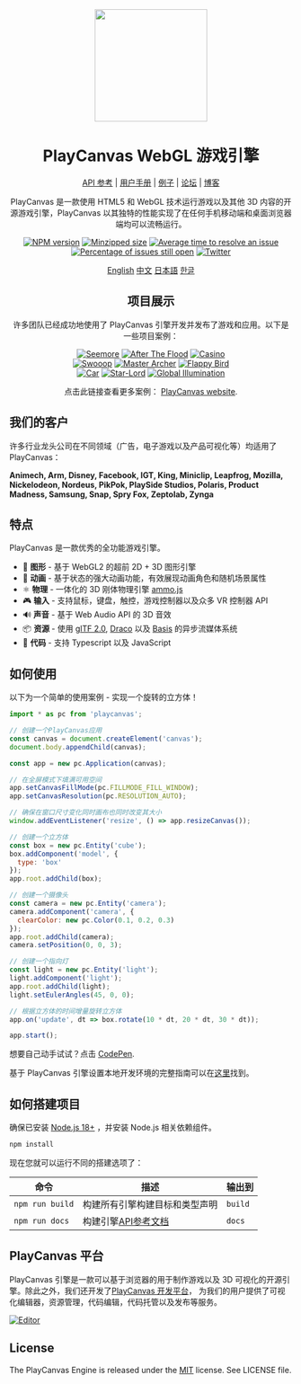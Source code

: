<div align="center">

<img width="200" src="https://s3-eu-west-1.amazonaws.com/static.playcanvas.com/platform/images/logo/playcanvas-logo-medium.png"/>

# PlayCanvas WebGL 游戏引擎

[API 参考](https://api.playcanvas.com/modules/Engine.html) | [用户手册](https://developer.playcanvas.com) | [例子](https://playcanvas.github.io) | [论坛](https://forum.playcanvas.com) | [博客](https://blog.playcanvas.com)

PlayCanvas 是一款使用 HTML5 和 WebGL 技术运行游戏以及其他 3D 内容的开源游戏引擎，PlayCanvas 以其独特的性能实现了在任何手机移动端和桌面浏览器端均可以流畅运行。

[![NPM version][npm-badge]][npm-url]
[![Minzipped size][minzip-badge]][minzip-url]
[![Average time to resolve an issue][resolution-badge]][isitmaintained-url]
[![Percentage of issues still open][open-issues-badge]][isitmaintained-url]
[![Twitter][twitter-badge]][twitter-url]

[English](https://github.com/playcanvas/engine/blob/dev/README.md)
[中文](https://github.com/playcanvas/engine/blob/dev/README-zh.md)
[日本語](https://github.com/playcanvas/engine/blob/dev/README-ja.md)
[한글](https://github.com/playcanvas/engine/blob/dev/README-kr.md)

## 项目展示

许多团队已经成功地使用了 PlayCanvas 引擎开发并发布了游戏和应用。以下是一些项目案例：

[![Seemore](https://s3-eu-west-1.amazonaws.com/images.playcanvas.com/projects/14705/319531/O4J4VU-image-25.jpg)](https://playcanv.as/p/MflWvdTW/) [![After The Flood](https://s3-eu-west-1.amazonaws.com/images.playcanvas.com/projects/14928/440410/98554E-image-25.jpg)](https://playcanv.as/p/44MRmJRU/) [![Casino](https://s3-eu-west-1.amazonaws.com/images.playcanvas.com/projects/14928/349824/U88HJQ-image-25.jpg)](https://playcanv.as/p/LpmXGUe6/)  
[![Swooop](https://s3-eu-west-1.amazonaws.com/images.playcanvas.com/projects/12/4763/TKYXB8-image-25.jpg)](https://playcanv.as/p/JtL2iqIH/) [![Master Archer](https://s3-eu-west-1.amazonaws.com/images.playcanvas.com/projects/12/415995/10A5A9-image-25.jpg)](https://playcanv.as/p/JERg21J8/) [![Flappy Bird](https://s3-eu-west-1.amazonaws.com/images.playcanvas.com/projects/8/375389/23PRTL-image-25.jpg)](https://playcanv.as/p/2OlkUaxF/)  
[![Car](https://s3-eu-west-1.amazonaws.com/images.playcanvas.com/projects/12/347824/7ULQ3Y-image-25.jpg)](https://playcanv.as/p/RqJJ9oU9/) [![Star-Lord](https://s3-eu-west-1.amazonaws.com/images.playcanvas.com/projects/12/333626/BGQN9H-image-25.jpg)](https://playcanv.as/p/SA7hVBLt/) [![Global Illumination](https://s3-eu-west-1.amazonaws.com/images.playcanvas.com/projects/4373/625081/6AB32D-image-25.jpg)](https://playcanv.as/p/ZV4PW6wr/)

点击此链接查看更多案例： [PlayCanvas website](https://playcanvas.com/explore).

</div>

## 我们的客户

许多行业龙头公司在不同领域（广告，电子游戏以及产品可视化等）均适用了 PlayCanvas：

**Animech, Arm, Disney, Facebook, IGT, King, Miniclip, Leapfrog, Mozilla, Nickelodeon, Nordeus, PikPok, PlaySide Studios, Polaris, Product Madness, Samsung, Snap, Spry Fox, Zeptolab, Zynga**

## 特点

PlayCanvas 是一款优秀的全功能游戏引擎。

- 🧊 **图形** - 基于 WebGL2 的超前 2D + 3D 图形引擎
- 🏃 **动画** - 基于状态的强大动画功能，有效展现动画角色和随机场景属性
- ⚛️ **物理** - 一体化的 3D 刚体物理引擎 [ammo.js](https://github.com/kripken/ammo.js)
- 🎮 **输入** - 支持鼠标，键盘，触控，游戏控制器以及众多 VR 控制器 API
- 🔊 **声音** - 基于 Web Audio API 的 3D 音效
- 📦 **资源** - 使用 [glTF 2.0](https://www.khronos.org/gltf/), [Draco](https://google.github.io/draco/) 以及 [Basis](https://github.com/BinomialLLC/basis_universal) 的异步流媒体系统
- 📜 **代码** - 支持 Typescript 以及 JavaScript

## 如何使用

以下为一个简单的使用案例 - 实现一个旋转的立方体！

```js
import * as pc from 'playcanvas';

// 创建一个PlayCanvas应用
const canvas = document.createElement('canvas');
document.body.appendChild(canvas);

const app = new pc.Application(canvas);

// 在全屏模式下填满可用空间
app.setCanvasFillMode(pc.FILLMODE_FILL_WINDOW);
app.setCanvasResolution(pc.RESOLUTION_AUTO);

// 确保在窗口尺寸变化同时画布也同时改变其大小
window.addEventListener('resize', () => app.resizeCanvas());

// 创建一个立方体
const box = new pc.Entity('cube');
box.addComponent('model', {
  type: 'box'
});
app.root.addChild(box);

// 创建一个摄像头
const camera = new pc.Entity('camera');
camera.addComponent('camera', {
  clearColor: new pc.Color(0.1, 0.2, 0.3)
});
app.root.addChild(camera);
camera.setPosition(0, 0, 3);

// 创建一个指向灯
const light = new pc.Entity('light');
light.addComponent('light');
app.root.addChild(light);
light.setEulerAngles(45, 0, 0);

// 根据立方体的时间增量旋转立方体
app.on('update', dt => box.rotate(10 * dt, 20 * dt, 30 * dt));

app.start();
```

想要自己动手试试？点击 [CodePen](https://codepen.io/playcanvas/pen/NPbxMj).

基于 PlayCanvas 引擎设置本地开发环境的完整指南可以在[这里](https://developer.playcanvas.com/user-manual/engine/standalone/)找到。

## 如何搭建项目

确保已安装 [Node.js 18+](https://nodejs.org) ，并安装 Node.js 相关依赖组件。

```sh
npm install
```

现在您就可以运行不同的搭建选项了：

| 命令            | 描述                         | 输出到     |
| --------------- | --------------------------- | ---------- |
| `npm run build` | 构建所有引擎构建目标和类型声明 | `build`    |
| `npm run docs`  | 构建引擎[API参考文档][docs]   | `docs`     |

## PlayCanvas 平台

PlayCanvas 引擎是一款可以基于浏览器的用于制作游戏以及 3D 可视化的开源引擎。除此之外，我们还开发了[PlayCanvas 开发平台](https://playcanvas.com/)， 为我们的用户提供了可视化编辑器，资源管理，代码编辑，代码托管以及发布等服务。

[![Editor](https://github.com/playcanvas/editor/blob/main/images/editor.png?raw=true)](https://github.com/playcanvas/editor)

## License

The PlayCanvas Engine is released under the [MIT](https://opensource.org/licenses/MIT) license. See LICENSE file.

[npm-badge]: https://img.shields.io/npm/v/playcanvas
[npm-url]: https://www.npmjs.com/package/playcanvas
[minzip-badge]: https://img.shields.io/bundlephobia/minzip/playcanvas
[minzip-url]: https://bundlephobia.com/result?p=playcanvas
[resolution-badge]: https://isitmaintained.com/badge/resolution/playcanvas/engine.svg
[open-issues-badge]: https://isitmaintained.com/badge/open/playcanvas/engine.svg
[isitmaintained-url]: https://isitmaintained.com/project/playcanvas/engine
[twitter-badge]: https://img.shields.io/twitter/follow/playcanvas.svg?style=social&label=Follow
[twitter-url]: https://twitter.com/intent/follow?screen_name=playcanvas
[docs]: https://api.playcanvas.com/modules/Engine.html
